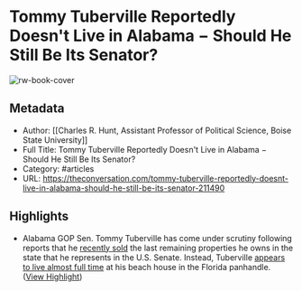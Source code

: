 # Tommy Tuberville Reportedly Doesn't Live in Alabama − Should He Still Be Its Senator?

![rw-book-cover](https://images.theconversation.com/files/542482/original/file-20230813-42160-9mvwcr.jpeg?ixlib=rb-1.1.0&amp;rect=14%2C7%2C4811%2C3205&amp;q=45&amp;auto=format&amp;w=496&amp;fit=clip)

## Metadata
- Author: [[Charles R. Hunt, Assistant Professor of Political Science, Boise State University]]
- Full Title: Tommy Tuberville Reportedly Doesn't Live in Alabama − Should He Still Be Its Senator?
- Category: #articles
- URL: https://theconversation.com/tommy-tuberville-reportedly-doesnt-live-in-alabama-should-he-still-be-its-senator-211490

## Highlights
- Alabama GOP Sen. Tommy Tuberville has come under scrutiny following reports that he [recently sold](https://www.al.com/news/2023/08/can-tommy-tuberville-represent-alabama-in-us-senate-if-he-lives-in-florida.html) the last remaining properties he owns in the state that he represents in the U.S. Senate. Instead, Tuberville [appears to live almost full time](https://www.washingtonpost.com/politics/2023/08/10/tommy-tuberville-floridas-third-senator/) at his beach house in the Florida panhandle. ([View Highlight](https://read.readwise.io/read/01h7tjja6tat1jm90x8d45r5x2))
